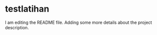 # testlatihan
I am editing the README file. Adding some more details about the project description.


